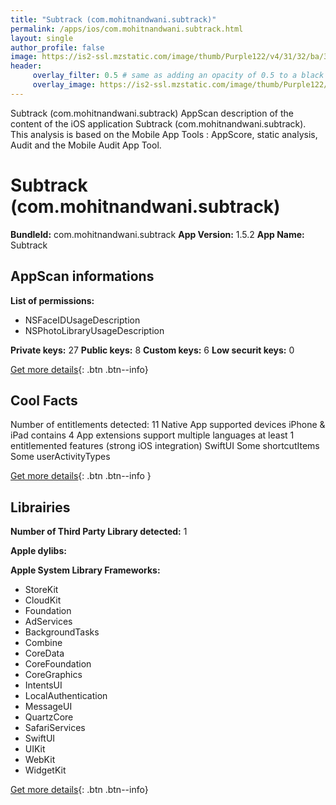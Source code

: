 ```yaml
---
title: "Subtrack (com.mohitnandwani.subtrack)"
permalink: /apps/ios/com.mohitnandwani.subtrack.html
layout: single
author_profile: false
image: https://is2-ssl.mzstatic.com/image/thumb/Purple122/v4/31/32/ba/3132bac3-2007-3894-e076-590a9cb808bb/AppIcon-0-1x_U007emarketing-0-7-0-85-220.png/512x512bb.jpg
header: 
     overlay_filter: 0.5 # same as adding an opacity of 0.5 to a black background
     overlay_image: https://is2-ssl.mzstatic.com/image/thumb/Purple122/v4/31/32/ba/3132bac3-2007-3894-e076-590a9cb808bb/AppIcon-0-1x_U007emarketing-0-7-0-85-220.png/512x512bb.jpg
---
```

Subtrack (com.mohitnandwani.subtrack) AppScan description of the content of the iOS application Subtrack (com.mohitnandwani.subtrack). This analysis is based on the Mobile App Tools : AppScore, static analysis, Audit and the Mobile Audit App Tool.

# Subtrack (com.mohitnandwani.subtrack)

**BundleId:** com.mohitnandwani.subtrack
**App Version:** 1.5.2
**App Name:** Subtrack


## AppScan informations 

**List of permissions:** 
- NSFaceIDUsageDescription
- NSPhotoLibraryUsageDescription
  
  
**Private keys:** 27
**Public keys:** 8
**Custom keys:** 6
**Low securit keys:** 0
  
[Get more details](/pricing.html){: .btn .btn--info}

## Cool Facts

Number of entitlements detected: 11
Native App
supported devices iPhone & iPad
contains 4 App extensions
support multiple languages
at least 1 entitlemented features (strong iOS integration)
SwiftUI
Some shortcutItems 
Some userActivityTypes
  
[Get more details](/pricing.html){: .btn .btn--info }

## Librairies 
**Number of Third Party Library detected:** 1


**Apple dylibs:**


**Apple System Library Frameworks:**
- StoreKit
- CloudKit
- Foundation
- AdServices
- BackgroundTasks
- Combine
- CoreData
- CoreFoundation
- CoreGraphics
- IntentsUI
- LocalAuthentication
- MessageUI
- QuartzCore
- SafariServices
- SwiftUI
- UIKit
- WebKit
- WidgetKit


  
[Get more details](/pricing.html){: .btn .btn--info}

